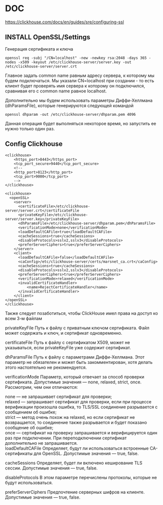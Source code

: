 # DOC

https://clickhouse.com/docs/en/guides/sre/configuring-ssl

## INSTALL OpenSSL/Settings

Генерация сертификата и ключа

```
openssl req -subj "/CN=localhost" -new -newkey rsa:2048 -days 365 -nodes -x509 -keyout /etc/clickhouse-server/server.key -out /etc/clickhouse-server/server.crt
```

Главное задать common name равным адресу сервера, к которому мы будем подключаться. Мы указали CN=localhost при создании - то есть клиент будет проверять имя сервера к которому он подключился, сравнивая его с common name равное localhost.

Дополнительно мы будем использовать параметры Диффи-Хеллмана (dhParamsFile), которые генерируются следующей командой

```
openssl dhparam -out /etc/clickhouse-server/dhparam.pem 4096
```

Данная операция будет выполняться некоторое время, но запустить ее нужно только один раз.

## Config Clickhouse

```
<clickhouse>
    <https_port>8443</https_port>
    <tcp_port_secure>9440</tcp_port_secure>
    <!--
    <http_port>8123</http_port>
    <tcp_port>9000</tcp_port>
    -->
</clickhouse>
```

```
<clickhouse>
  <openSSL>
    <server>
      <certificateFile>/etc/clickhouse-server/server.crt</certificateFile
      <privateKeyFile>/etc/clickhouse-server/server.key</privateKeyFile>
      <dhParamsFile>/etc/clickhouse-server/dhparam.pem</dhParamsFile>
      <verificationMode>none</verificationMode>
      <loadDefaultCAFile>true</loadDefaultCAFile>
      <cacheSessions>true</cacheSessions> 
      <disableProtocols>sslv2,sslv3</disableProtocols> 
      <preferServerCiphers>true</preferServerCiphers>
    </server>
    <client>
      <loadDefaultCAFile>false</loadDefaultCAFile>
      <caConfig>/etc/clickhouse-server/certs/marsnet_ca.crt</caConfig>
      <cacheSessions>true</cacheSessions>
      <disableProtocols>sslv2,sslv3</disableProtocols>
      <preferServerCiphers>true</preferServerCiphers>
      <verificationMode>relaxed</verificationMode>
      <invalidCertificateHandler>
          <name>RejectCertificateHandler</name>
      </invalidCertificateHandler>
    </client>
</openSSL>
</clickhouse>
```

Также следует позаботиться, чтобы ClickHouse имел права на доступ ко всем 3-м файлам

privateKeyFile
Путь к файлу с приватным ключом сертификата. Файл может содержать и ключ, и сертификат одновременно.  

certificateFile
Путь к файлу с сертификатом Х509, может не указываться, если privateKeyFile уже содержит сертификат.  

dhParamsFile
Путь к файлу с параметрами Диффи-Хеллмана. Этот параметр не обязателен и может быть закомментирован, хотя делать этого настоятельно не рекомендуется.  

verificationMode
Параметр, который отвечает за способ проверки сертификата. Допустимые значения — none, relaxed, strict, once. Рассмотрим, чем они отличаются:  

none — не запрашивает сертификат для проверки;  
relaxed — запрашивает сертификат для проверки, если при процессе верификации произошла ошибка, то TLS/SSL соединение разрывается с сообщением об ошибке;  
strict — метод очень похож на relaxed, но если сертификат не возвращается, то соединение также разрывается и будет показано сообщение об ошибке;  
once — сертификат на проверку запрашивается и верифицируется один раз при подключении. При переподключении сертификат дополнительно не запрашивается.  
loadDefaultCAFile
Определяет, будут ли использоваться встроенные CA-сертификаты для OpenSSL. Допустимые значения — true, false.  

cacheSessions
Определяет, будет ли включено кеширование TLS сессии. Допустимые значения — true, false.  

disableProtocols
В этом параметре перечислены протоколы, которые не будут использоваться.  

preferServerCiphers
Предпочтение серверных шифров на клиенте. Допустимые значения — true, false.  
